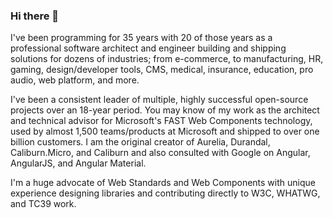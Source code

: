 ### Hi there 👋

I've been programming for 35 years with 20 of those years as a professional software architect and engineer building and shipping solutions for dozens of industries; from e-commerce, to manufacturing, HR, gaming, design/developer tools, CMS, medical, insurance, education, pro audio, web platform, and more.

I've been a consistent leader of multiple, highly successful open-source projects over an 18-year period. You may know of my work as the architect and technical advisor for Microsoft's FAST Web Components technology, used by almost 1,500 teams/products at Microsoft and shipped to over one billion customers. I am the original creator of Aurelia, Durandal, Caliburn.Micro, and Caliburn and also consulted with Google on Angular, AngularJS, and Angular Material.

I'm a huge advocate of Web Standards and Web Components with unique experience designing libraries and contributing directly to W3C, WHATWG, and TC39 work.
